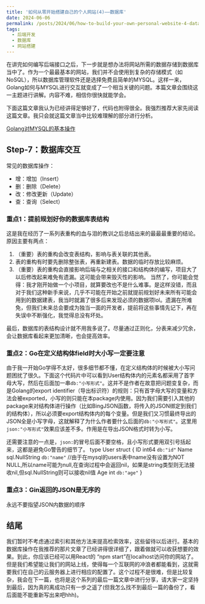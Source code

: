 ```yaml
---
title: '如何从零开始搭建自己的个人网站(4)——数据库'
date: 2024-06-06
permalink: /posts/2024/06/how-to-build-your-own-personal-website-4-database/
tags:
  - 后端开发
  - 数据库
  - 网站搭建
---
```


在讲完如何编写后端接口之后，下一步就是想办法将网站所需的数据存储到数据库当中了。作为一个最最基本的网站，我们并不会使用到复杂的存储模式（如NoSQL），所以数据库管理软件还是选择免费且简单的MYSQL。这样一来，Golang如何与MYSQL进行交互就变成了一个相当关键的问题。本篇文章会围绕这一主题进行讲解。内容不难，相信你很快就能学会。

下面这篇文章我认为已经讲得足够好了，代码也附得很全。我强烈推荐大家先阅读这篇文章。我只会就这篇文章当中比较难理解的部分进行分析。

[Golang对MYSQL的基本操作](https://studygolang.com/articles/13655)

## Step-7：数据库交互

常见的数据库操作：
* 增：增加（Insert）
* 删：删除（Delete）
* 改：修改更新（Update）
* 查：查询（Select）

### 重点1：提前规划好你的数据库表结构

这是我在经历了一系列表重构的血与泪的教训之后总结出来的最最最重要的结论。原因主要有两点：
1. （重要）表的重构会改变表结构，影响与表关联的其他表。
2. 表的重构有时要先删除整张表，再重新建表。数据的临时存放比较麻烦。
3. （重要）表的重构会直接影响后端与之相关的接口和结构体的编写，项目大了以后修改起来难免有遗漏。这可能会带来毁灭性的影响。
当然了，你可能会觉得：我才刚开始做一个小项目，就算要改也不是什么难事。是这样没错，而且对于我们这种新手来说，几乎不可能在开始之前就提前规划好未来所有可能会用到的数据建表，我当时就漏了很多后来发现必须的数据项lol。遗漏在所难免，但我们未来总会要成为独当一面的开发者，提前将这些事情先记下，再在失误中不断强化，我觉得总没有坏处。

最后，数据库的表结构设计就不用我多说了。尽量通过正则化，分表来减少冗余，会让数据库看起来更加清晰，也会提高效率。

### 重点2：Go在定义结构体field时大小写一定要注意

由于我一开始Go学得不太好，很多细节都不懂，在定义结构体的时候被大小写问题困扰了很久。下面这个代码片中可以看到User结构体内的元素名都采用了首字母大写，然后在后面加一串`db:"小写形式"`。这并不是作者在故意把问题变复杂，而是Golang的export identifier（导出标识符）的规则：只有首字母大写的变量和方法会被exported，小写的则只能在本package内使用。因为我们需要引入其他的package来对结构体进行操作（比如BingJSON函数，将传入的JSON绑定到我们的结构体），所以必须要export结构体内的每个变量。但是我们又习惯最终导出的JSON全是小写字母，这就解释了为什么作者要什么后面的`db:"小写形式"`。这里用`json:"小写形式"`效果应该差不多。作用是在导出JSON格式时转为小写。

还需要注意的一点是，`json:`的冒号后面不要空格，且小写形式要用双引号括起来，这都是避免Go警告的细节了。
type User struct {
    ID int64 `db:"id"`
    Name sql.NullString  `db:"name"`  //由于在mysql的users表中name没有设置为NOT NULL,所以name可能为null,在查询过程中会返回nil，如果是string类型则无法接收nil,但sql.NullString则可以接收nil值
    Age int `db:"age"`
}

### 重点3：Gin返回的JSON是无序的

永远不要指望JSON内数据的顺序

## 结尾

我们暂时不考虑通过索引和其他方法来提高检索效率，这些留待以后进行。基本的数据库操作在我推荐的那片文章了已经讲得很详细了，跟着做就可以收获想要的效果。到此，你应该已经可以用React的 “npm start”在localhost访问你的网站了。但是我们希望能让我们的网站上线，使得每一个互联网的冲浪者都能看到，这就需要我们在自己的云服务器上进行相应的配置了。这个过程不是很难，但是比较复杂，我会在下一篇，也将是这个系列的最后一篇文章中进行分享，请大家一定坚持到最后，因为真的离成功只有一步之遥了(但我怎么找不到最后一篇的备份了，看后面能不能重新写出来吧hhh)。
